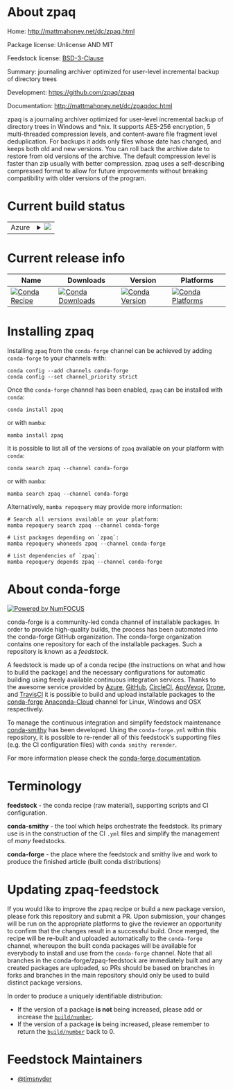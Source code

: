 About zpaq
==========

Home: http://mattmahoney.net/dc/zpaq.html

Package license: Unlicense AND MIT

Feedstock license: [BSD-3-Clause](https://github.com/conda-forge/zpaq-feedstock/blob/main/LICENSE.txt)

Summary: journaling archiver optimized for user-level incremental backup of directory trees

Development: https://github.com/zpaq/zpaq

Documentation: http://mattmahoney.net/dc/zpaqdoc.html

zpaq is a journaling archiver optimized for user-level incremental
backup of directory trees in Windows and *nix. It supports AES-256
encryption, 5 multi-threaded compression levels, and content-aware
file fragment level deduplication. For backups it adds only files
whose date has changed, and keeps both old and new versions. You can roll
back the archive date to restore from old versions of the archive.
The default compression level is faster than zip usually with better
compression. zpaq uses a self-describing compressed format to allow
for future improvements without breaking compatibility with older
versions of the program.


Current build status
====================


<table>
    
  <tr>
    <td>Azure</td>
    <td>
      <details>
        <summary>
          <a href="https://dev.azure.com/conda-forge/feedstock-builds/_build/latest?definitionId=17005&branchName=main">
            <img src="https://dev.azure.com/conda-forge/feedstock-builds/_apis/build/status/zpaq-feedstock?branchName=main">
          </a>
        </summary>
        <table>
          <thead><tr><th>Variant</th><th>Status</th></tr></thead>
          <tbody><tr>
              <td>linux_64</td>
              <td>
                <a href="https://dev.azure.com/conda-forge/feedstock-builds/_build/latest?definitionId=17005&branchName=main">
                  <img src="https://dev.azure.com/conda-forge/feedstock-builds/_apis/build/status/zpaq-feedstock?branchName=main&jobName=linux&configuration=linux_64_" alt="variant">
                </a>
              </td>
            </tr><tr>
              <td>osx_64</td>
              <td>
                <a href="https://dev.azure.com/conda-forge/feedstock-builds/_build/latest?definitionId=17005&branchName=main">
                  <img src="https://dev.azure.com/conda-forge/feedstock-builds/_apis/build/status/zpaq-feedstock?branchName=main&jobName=osx&configuration=osx_64_" alt="variant">
                </a>
              </td>
            </tr><tr>
              <td>win_64</td>
              <td>
                <a href="https://dev.azure.com/conda-forge/feedstock-builds/_build/latest?definitionId=17005&branchName=main">
                  <img src="https://dev.azure.com/conda-forge/feedstock-builds/_apis/build/status/zpaq-feedstock?branchName=main&jobName=win&configuration=win_64_" alt="variant">
                </a>
              </td>
            </tr>
          </tbody>
        </table>
      </details>
    </td>
  </tr>
</table>

Current release info
====================

| Name | Downloads | Version | Platforms |
| --- | --- | --- | --- |
| [![Conda Recipe](https://img.shields.io/badge/recipe-zpaq-green.svg)](https://anaconda.org/conda-forge/zpaq) | [![Conda Downloads](https://img.shields.io/conda/dn/conda-forge/zpaq.svg)](https://anaconda.org/conda-forge/zpaq) | [![Conda Version](https://img.shields.io/conda/vn/conda-forge/zpaq.svg)](https://anaconda.org/conda-forge/zpaq) | [![Conda Platforms](https://img.shields.io/conda/pn/conda-forge/zpaq.svg)](https://anaconda.org/conda-forge/zpaq) |

Installing zpaq
===============

Installing `zpaq` from the `conda-forge` channel can be achieved by adding `conda-forge` to your channels with:

```
conda config --add channels conda-forge
conda config --set channel_priority strict
```

Once the `conda-forge` channel has been enabled, `zpaq` can be installed with `conda`:

```
conda install zpaq
```

or with `mamba`:

```
mamba install zpaq
```

It is possible to list all of the versions of `zpaq` available on your platform with `conda`:

```
conda search zpaq --channel conda-forge
```

or with `mamba`:

```
mamba search zpaq --channel conda-forge
```

Alternatively, `mamba repoquery` may provide more information:

```
# Search all versions available on your platform:
mamba repoquery search zpaq --channel conda-forge

# List packages depending on `zpaq`:
mamba repoquery whoneeds zpaq --channel conda-forge

# List dependencies of `zpaq`:
mamba repoquery depends zpaq --channel conda-forge
```


About conda-forge
=================

[![Powered by
NumFOCUS](https://img.shields.io/badge/powered%20by-NumFOCUS-orange.svg?style=flat&colorA=E1523D&colorB=007D8A)](https://numfocus.org)

conda-forge is a community-led conda channel of installable packages.
In order to provide high-quality builds, the process has been automated into the
conda-forge GitHub organization. The conda-forge organization contains one repository
for each of the installable packages. Such a repository is known as a *feedstock*.

A feedstock is made up of a conda recipe (the instructions on what and how to build
the package) and the necessary configurations for automatic building using freely
available continuous integration services. Thanks to the awesome service provided by
[Azure](https://azure.microsoft.com/en-us/services/devops/), [GitHub](https://github.com/),
[CircleCI](https://circleci.com/), [AppVeyor](https://www.appveyor.com/),
[Drone](https://cloud.drone.io/welcome), and [TravisCI](https://travis-ci.com/)
it is possible to build and upload installable packages to the
[conda-forge](https://anaconda.org/conda-forge) [Anaconda-Cloud](https://anaconda.org/)
channel for Linux, Windows and OSX respectively.

To manage the continuous integration and simplify feedstock maintenance
[conda-smithy](https://github.com/conda-forge/conda-smithy) has been developed.
Using the ``conda-forge.yml`` within this repository, it is possible to re-render all of
this feedstock's supporting files (e.g. the CI configuration files) with ``conda smithy rerender``.

For more information please check the [conda-forge documentation](https://conda-forge.org/docs/).

Terminology
===========

**feedstock** - the conda recipe (raw material), supporting scripts and CI configuration.

**conda-smithy** - the tool which helps orchestrate the feedstock.
                   Its primary use is in the construction of the CI ``.yml`` files
                   and simplify the management of *many* feedstocks.

**conda-forge** - the place where the feedstock and smithy live and work to
                  produce the finished article (built conda distributions)


Updating zpaq-feedstock
=======================

If you would like to improve the zpaq recipe or build a new
package version, please fork this repository and submit a PR. Upon submission,
your changes will be run on the appropriate platforms to give the reviewer an
opportunity to confirm that the changes result in a successful build. Once
merged, the recipe will be re-built and uploaded automatically to the
`conda-forge` channel, whereupon the built conda packages will be available for
everybody to install and use from the `conda-forge` channel.
Note that all branches in the conda-forge/zpaq-feedstock are
immediately built and any created packages are uploaded, so PRs should be based
on branches in forks and branches in the main repository should only be used to
build distinct package versions.

In order to produce a uniquely identifiable distribution:
 * If the version of a package **is not** being increased, please add or increase
   the [``build/number``](https://docs.conda.io/projects/conda-build/en/latest/resources/define-metadata.html#build-number-and-string).
 * If the version of a package **is** being increased, please remember to return
   the [``build/number``](https://docs.conda.io/projects/conda-build/en/latest/resources/define-metadata.html#build-number-and-string)
   back to 0.

Feedstock Maintainers
=====================

* [@timsnyder](https://github.com/timsnyder/)

